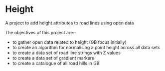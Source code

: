 # Height
A project to add height attributes to road lines using open data

The objectives of this project are:-

- to gather open data related to height (GB focus initially)
- to create an algorithm for normalising a point height across all data sets
- to create a data set of road line strings with Z values 
- to create a data set of gradient markers 
- to create a catalogue of all road hills in GB
